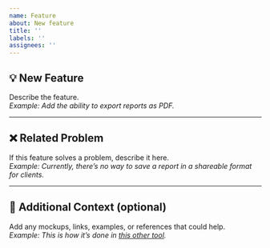```yaml
---
name: Feature
about: New feature
title: ''
labels: ''
assignees: ''
---
```


## 💡 New Feature

Describe the feature.  
_Example: Add the ability to export reports as PDF._

---

## ❌ Related Problem

If this feature solves a problem, describe it here.  
_Example: Currently, there’s no way to save a report in a shareable format for clients._

---

## 🧩 Additional Context (optional)

Add any mockups, links, examples, or references that could help.  
_Example: This is how it’s done in [this other tool](https://example.com)._
